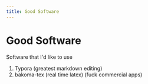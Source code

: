 ```yaml
---
title: Good Software
---
```


# Good Software

Software that I'd like to use

1. Typora (greatest markdown editing)
2. bakoma-tex (real time latex) (fuck commercial apps)